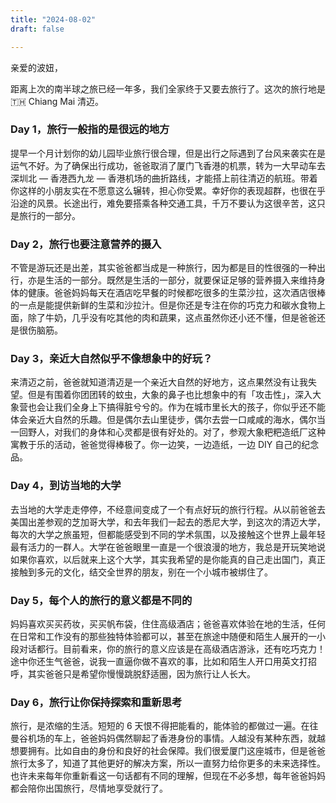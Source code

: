 ```yaml
---
title: "2024-08-02"
draft: false

---
```


亲爱的波妞，


距离上次的南半球之旅已经一年多，我们全家终于又要去旅行了。这次的旅行地是 🇹🇭 Chiang Mai 清迈。

### Day 1，旅行一般指的是很远的地方
提早一个月计划你的幼儿园毕业旅行很合理，但是出行之际遇到了台风来袭实在是运气不好。为了确保出行成功，爸爸取消了厦门飞香港的机票，转为一大早动车去深圳北 — 香港西九龙 — 香港机场的曲折路线，才能搭上前往清迈的航班。带着你这样的小朋友实在不愿意这么辗转，担心你受累。幸好你的表现超群，也很在乎沿途的风景。长途出行，难免要搭乘各种交通工具，千万不要认为这很辛苦，这只是旅行的一部分。

### Day 2，旅行也要注意营养的摄入
不管是游玩还是出差，其实爸爸都当成是一种旅行，因为都是目的性很强的一种出行，亦是生活的一部分。既然是生活的一部分，就要保证足够的营养摄入来维持身体的健康。爸爸妈妈每天在酒店吃早餐的时候都吃很多的生菜沙拉，这次酒店很棒的一点是能提供新鲜的生菜和沙拉汁。但是你还是专注在你的巧克力和碳水食物上面，除了牛奶，几乎没有吃其他的肉和蔬果，这点虽然你还小还不懂，但是爸爸还是很伤脑筋。

### Day 3，亲近大自然似乎不像想象中的好玩？
来清迈之前，爸爸就知道清迈是一个亲近大自然的好地方，这点果然没有让我失望。但是有围着你团团转的蚊虫，大象的鼻子也比想象中的有「攻击性」，深入大象营也会让我们全身上下搞得脏兮兮的。作为在城市里长大的孩子，你似乎还不能体会亲近大自然的乐趣。但是偶尔去山里徒步，偶尔去尝一口咸咸的海水，偶尔当一回野人，对我们的身体和心灵都是很有好处的。对了，参观大象粑粑造纸厂这种寓教于乐的活动，爸爸觉得棒极了。你一边笑，一边造纸，一边 DIY 自己的纪念品。

### Day 4，到访当地的大学
去当地的大学走走停停，不经意间变成了一个有点好玩的旅行行程。从以前爸爸去美国出差参观的芝加哥大学，和去年我们一起去的悉尼大学，到这次的清迈大学，每次的大学之旅虽短，但都能感受到不同的学术氛围，以及接触这个世界上最年轻最有活力的一群人。大学在爸爸眼里一直是一个很浪漫的地方，我总是开玩笑地说如果你喜欢，以后就来上这个大学，其实我希望的是你能真的自己走出国门，真正接触到多元的文化，结交全世界的朋友，别在一个小城市被绑住了。

### Day 5，每个人的旅行的意义都是不同的
妈妈喜欢买买药妆，买买帆布袋，住住高级酒店；爸爸喜欢体验在地的生活，任何在日常和工作没有的那些独特体验都可以，甚至在旅途中随便和陌生人展开的一小段对话都行。目前看来，你的旅行的意义应该是在高级酒店游泳，还有吃巧克力！途中你还生气爸爸，说我一直逼你做不喜欢的事，比如和陌生人开口用英文打招呼，其实爸爸只是希望你慢慢跳脱舒适圈，因为旅行让人长大。

### Day 6，旅行让你保持探索和重新思考
旅行，是浓缩的生活。短短的 6 天恨不得把能看的，能体验的都做过一遍。在往曼谷机场的车上，爸爸妈妈偶然聊起了香港身份的事情。人越没有某种东西，就越想要拥有。比如自由的身份和良好的社会保障。我们很爱厦门这座城市，但是爸爸旅行太多了，知道了其他更好的解决方案，所以一直努力给你更多的未来选择性。也许未来每年你重新看这一句话都有不同的理解，但现在不必多想，每年爸爸妈妈都会陪你出国旅行，尽情地享受就行了。


